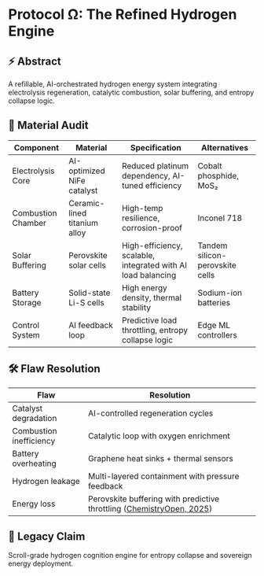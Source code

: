 # Protocol Ω: The Refined Hydrogen Engine

## ⚡ Abstract

A refillable, AI-orchestrated hydrogen energy system integrating electrolysis regeneration, catalytic combustion, solar buffering, and entropy collapse logic.

## 🧪 Material Audit

| Component | Material | Specification | Alternatives |
|----------|----------|----------------|--------------|
| Electrolysis Core | AI-optimized NiFe catalyst | Reduced platinum dependency, AI-tuned efficiency | Cobalt phosphide, MoS₂ |
| Combustion Chamber | Ceramic-lined titanium alloy | High-temp resilience, corrosion-proof | Inconel 718 |
| Solar Buffering | Perovskite solar cells | High-efficiency, scalable, integrated with AI load balancing | Tandem silicon-perovskite cells |
| Battery Storage | Solid-state Li-S cells | High energy density, thermal stability | Sodium-ion batteries |
| Control System | AI feedback loop | Predictive load throttling, entropy collapse logic | Edge ML controllers |

## 🛠️ Flaw Resolution

| Flaw | Resolution |
|------|------------|
| Catalyst degradation | AI-controlled regeneration cycles |
| Combustion inefficiency | Catalytic loop with oxygen enrichment |
| Battery overheating | Graphene heat sinks + thermal sensors |
| Hydrogen leakage | Multi-layered containment with pressure feedback |
| Energy loss | Perovskite buffering with predictive throttling ([ChemistryOpen, 2025](https://chemistry-europe.onlinelibrary.wiley.com/doi/am-pdf/10.1002/open.202500181)) |

## 📜 Legacy Claim

Scroll-grade hydrogen cognition engine for entropy collapse and sovereign energy deployment.
